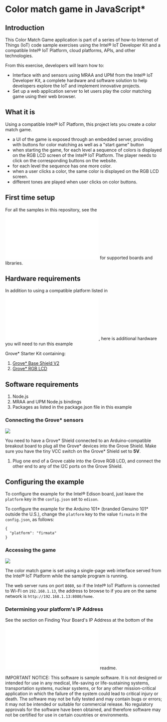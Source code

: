 # Color match game in JavaScript*

## Introduction

This Color Match Game application is part of a series of how-to Internet of Things (IoT) code sample exercises using the Intel® IoT Developer Kit and a compatible Intel® IoT Platform, cloud platforms, APIs, and other technologies.

From this exercise, developers will learn how to:<br>

- Interface with and sensors using MRAA and UPM from the Intel® IoT Developer Kit, a complete hardware and software solution to help developers explore the IoT and implement innovative projects.<br>
- Set up a web application server to let users play the color matching game using their web browser.

## What it is

Using a compatible Intel® IoT Platform, this project lets you create a color match game.<br>
- a UI of the game is exposed through an embedded server, providing with buttons for color matching as well as a "start game" button<br>
- when starting the game, for each level a sequence of colors is displayed on the RGB LCD screen of the Intel® IoT Platform. The player needs to click on the corresponding buttons on the website.
- for each level the sequence has one more color.<br>
- when a user clicks a color, the same color is displayed on the RGB LCD screen.<br>
- different tones are played when user clicks on color buttons.

## First time setup  
For all the samples in this repository, see the ![General Setup Instructions](./../../README.md#setup) for supported boards and libraries.

## Hardware requirements

In addition to using a compatible platform listed in ![Hardware Compatibility](./../../README.md#hardware-compatibility), here is additional hardware you will need to run this example

Grove\* Starter Kit containing:

1. [Grove\* Base Shield V2](https://www.seeedstudio.com/Base-Shield-V2-p-1378.html)
2. [Grove\* RGB LCD](http://iotdk.intel.com/docs/master/upm/node/classes/jhd1313m1.html)

## Software requirements

1. Node.js 
2. MRAA and UPM Node.js bindings <link to mraa and upm install docs>
2. Packages as listed in the package.json file in this example 

### Connecting the Grove\* sensors

![](./../images/color-match-game-grove.JPG)

You need to have a Grove\* Shield connected to an Arduino-compatible breakout board to plug all the Grove\* devices into the Grove Shield. Make sure you have the tiny VCC switch on the Grove\* Shield set to **5V**.

1. Plug one end of a Grove cable into the Grove RGB LCD, and connect the other end to any of the I2C ports on the Grove Shield.

## Configuring the example

To configure the example for the Intel® Edison board, just leave the `platform` key in the `config.json` set to `edison`.

To configure the example for the Arduino 101\* (branded Genuino 101\* outside the U.S.), change the `platform` key to the value `firmata` in the `config.json`, as follows:

```
{
  "platform": "firmata"
}
```

### Accessing the game

![](./../images/color-match-game-web.JPG)

The color match game is set using a single-page web interface served from the Intel® IoT Platform while the sample program is running.

The web server runs on port `8080`, so if the Intel® IoT Platform is connected to Wi-Fi on `192.168.1.13`, the address to browse to if you are on the same network is `http://192.168.1.13:8080/home`.

### Determining your platform's IP Address

See the section on Finding Your Board's IP Address at the bottom of the ![Setup Instructions](./../../README.md#finding-your-boards-ip-address) readme. 

IMPORTANT NOTICE: This software is sample software. It is not designed or intended for use in any medical, life-saving or life-sustaining systems, transportation systems, nuclear systems, or for any other mission-critical application in which the failure of the system could lead to critical injury or death. The software may not be fully tested and may contain bugs or errors; it may not be intended or suitable for commercial release. No regulatory approvals for the software have been obtained, and therefore software may not be certified for use in certain countries or environments.
